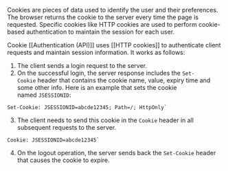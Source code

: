Cookies are pieces of data used to identify the user and their preferences. The browser returns the cookie to the server every time the page is requested. Specific cookies like HTTP cookies are used to perform cookie-based authentication to maintain the session for each user.

Cookie [[Authentication (API)]] uses [[HTTP cookies]] to authenticate client requests and maintain session information. It works as follows:

1. The client sends a login request to the server.
2. On the successful login, the server response includes the `Set-Cookie` header that contains the cookie name, value, expiry time and some other info. Here is an example that sets the cookie named `JSESSIONID`:

```
Set-Cookie: JSESSIONID=abcde12345; Path=/; HttpOnly`
```
    
3. The client needs to send this cookie in the `Cookie` header in all subsequent requests to the server.
    
```
Cookie: JSESSIONID=abcde12345`
```
    
4. On the logout operation, the server sends back the `Set-Cookie` header that causes the cookie to expire.